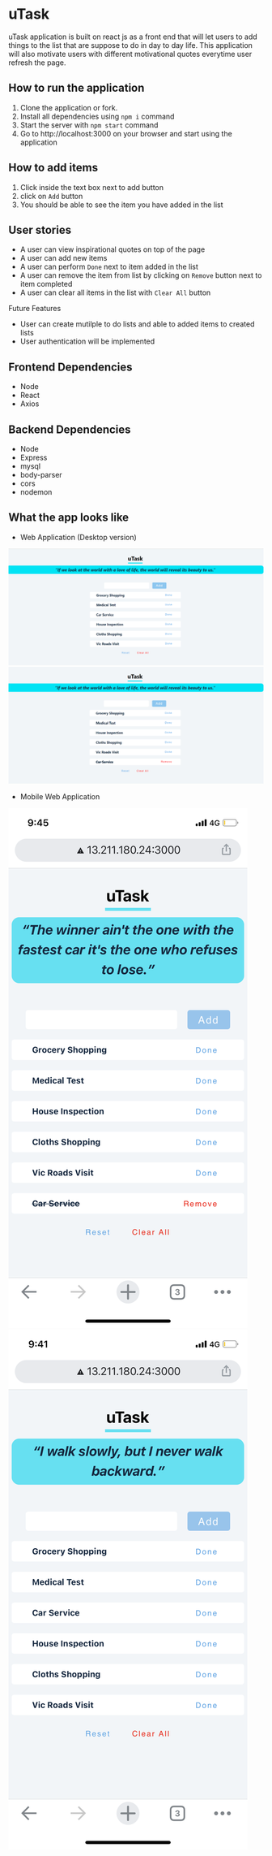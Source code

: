 # uTask
uTask application is built on react js as a front end that will let users to add things to the list that are suppose to do in day to day life. This application will also motivate users with different motivational quotes everytime user refresh the page. 

## How to run the application 
1. Clone the application or fork.
2. Install all dependencies using `npm i` command 
3. Start the server with `npm start` command 
4. Go to http://localhost:3000 on your browser and start using the application 

## How to add items 
1. Click inside the text box next to add button 
2. click on `Add` button 
3. You should be able to see the item you have added in the list 

## User stories 
- A user can view inspirational quotes on top of the page 
- A user can add new items 
- A user can perform `Done` next to item added in the list 
- A user can remove the item from list by clicking on `Remove` button next to item completed 
- A user can clear all items in the list with `Clear All` button 

Future Features 
- User can create mutilple to do lists and able to added items to created lists 
- User authentication will be implemented 

## Frontend Dependencies
- Node 
- React 
- Axios 

## Backend Dependencies 
- Node 
- Express 
- mysql 
- body-parser 
- cors
- nodemon 

## What the app looks like 
- Web Application (Desktop version)

![](screenshot/screenshot-web-1.png)
![](screenshot/screenshot-web-2.png)

- Mobile Web Application

![](screenshot/screenshot-mobile-1.PNG)
![](screenshot/screenshot-mobile-2.PNG)



